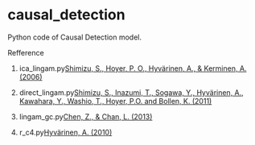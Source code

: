 # causal_detection

Python code of Causal Detection model.

Refference 

1. ica_lingam.py[Shimizu, S., Hoyer, P. O., Hyvärinen, A., & Kerminen, A. (2006)](http://www.jmlr.org/papers/volume7/shimizu06a/shimizu06a.pdf) 

1. direct_lingam.py[Shimizu, S., Inazumi, T., Sogawa, Y., Hyvärinen, A., Kawahara, Y., Washio, T., Hoyer, P.O. and Bollen, K. (2011)](http://www.jmlr.org/papers/volume12/shimizu11a/shimizu11a.pdf)

1. lingam_gc.py[Chen, Z., & Chan, L. (2013)](https://pdfs.semanticscholar.org/a767/cac3b8a71ddbedff809b18ed78245aa6744d.pdf)

1. r_c4.py[Hyvärinen, A. (2010)](http://proceedings.mlr.press/v13/hyvarinen10a/hyvarinen10a.pdf)
